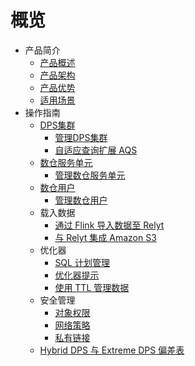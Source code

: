 # 概览


* 产品简介
    * [产品概述](/relyt/introduction/overview)
    * [产品架构](/relyt/introduction/architecture)
    * [产品优势](/relyt/introduction/highlights)
    * [适用场景](/relyt/introduction/application-scenarios)
* 操作指南
    * [DPS集群](/relyt/guides/dps-clusters)
      * [管理DPS集群](/relyt/guides/dps-clusters/manage-dps-clusters)
      * [自适应查询扩展 AQS](/relyt/guides/dps-clusters/aqs)
    * [数仓服务单元](/relyt/guides/dw-service-units)
      * [管理数仓服务单元](/relyt/guides/dw-service-units/manage-dw-service-units)
    * [数仓用户](/relyt/guides/dw-users)
      * [管理数仓用户](/relyt/guides/dw-users/manage-dwusers)
    * 载入数据
      * [通过 Flink 导入数据至 Relyt](/relyt/guides/load-data/use-flink-to-load)
      * [与 Relyt 集成 Amazon S3](/relyt/guides/load-data/s3)
    * 优化器
      * [SQL 计划管理](/relyt/guides/optimization/sql-plan-management)
      * [优化器提示](/relyt/guides/optimization/optimizer-hints)
      * [使用 TTL 管理数据](/relyt/guides/optimization/ttl)
    * 安全管理
      * [对象权限](/relyt/guides/security/object-privileges)
      * [网络策略](/relyt/guides/security/network-policies)
      * [私有链接](/relyt/guides/security/private-link)
    * [Hybrid DPS 与 Extreme DPS 偏差表](/relyt/guides/hdps-edps-differ)
